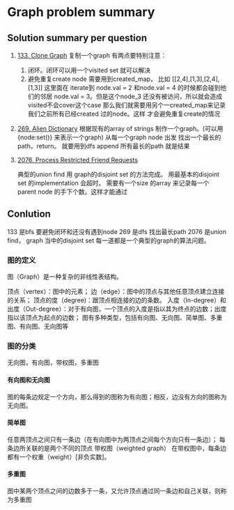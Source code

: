 # Graph problem summary

## Solution summary per question

1. [133. Clone Graph](https://leetcode.com/problems/clone-graph/)
    复制一个graph
    有两点要特别注意：
    1. 闭环。闭环可以用一个visited set 就可以解决
    2. 避免重复create node 需要用到created_map，
        比如 [[2,4],[1,3],[2,4],[1,3]]
        这里面在 iterate到 node.val = 2 和node.val = 4 的时候都会碰到他们的邻居
        node.val = 3。但是这个node_3 还没有被访问，所以就会造成visited不会cover这个case
        那么我们就需要用另个一created_map来记录我们之前所有已经created 过的node。这样
        才会避免重复create的情况

2. [269. Alien Dictionary](https://leetcode.com/problems/alien-dictionary/)
    根据现有的array of strings 制作一个graph。(可以用{node:set()} 来表示一个graph)
    从每一个graph node 出发 找出一个最长的path，return。 就要用到dfs
    append 所有最长的path 就是结果

3. [2076. Process Restricted Friend Requests](https://leetcode.com/problems/process-restricted-friend-requests/)

    典型的union find 用 graph的disjoint set 的方法完成。
    用最基本的disjoint set 的implementation 会超时。
    需要有一个size 的array 来记录每一个parent node 的手下个数。这样才能通过

## Conlution

133 是bfs 要避免闭环和还没有遇到node
269 是dfs 找出最长path
2076 是union find， graph 当中的disjoint set
每一道都是一个典型的graph的算法问题。

### 图的定义

图（Graph）是一种复杂的非线性表结构。

顶点（vertex）：图中的元素；
边（edge）：图中的顶点与其他任意顶点建立连接的关系；
顶点的度（degree)：跟顶点相连接的边的条数。
入度（In-degree）和出度（Out-degree）：对于有向图，一个顶点的入度是指以其为终点的边数；出度指以该顶点为起点的边数；
图有多种类型，包括有向图、无向图、简单图、多重图、有向图、无向图等

### 图的分类

无向图，有向图，带权图，多重图

#### 有向图和无向图

图的每条边规定一个方向，那么得到的图称为有向图；相反，边没有方向的图称为无向图。

#### 简单图

任意两顶点之间只有一条边（在有向图中为两顶点之间每个方向只有一条边）；
每条边所关联的是两个不同的顶点
带权图（weighted graph）
在带权图中，每条边都有一个权重（weight）[非负实数]。

#### 多重图

图中某两个顶点之间的边数多于一条，又允许顶点通过同一条边和自己关联，则称为多重图